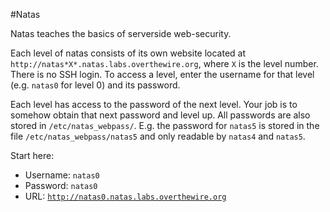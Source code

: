 #Natas

Natas teaches the basics of serverside web-security.

Each level of natas consists of its own website located at `http://natas*X*.natas.labs.overthewire.org`, where `X` is the level number. There is no SSH login. To access a level, enter the username for that level (e.g. `natas0` for level 0) and its password.

Each level has access to the password of the next level. Your job is to somehow obtain that next password and level up. All passwords are also stored in `/etc/natas_webpass/`. E.g. the password for `natas5` is stored in the file `/etc/natas_webpass/natas5` and only readable by `natas4` and `natas5`.

Start here:

* Username: `natas0`
* Password: `natas0`
* URL: [`http://natas0.natas.labs.overthewire.org`](http://natas0.natas.labs.overthewire.org)

